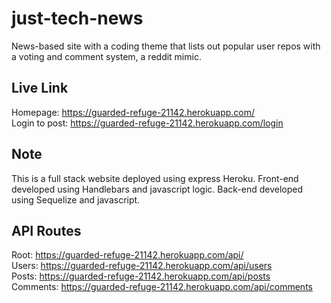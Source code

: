 # just-tech-news
News-based site with a coding theme that lists out popular user repos with a voting and comment system, a reddit mimic.

## Live Link
Homepage: https://guarded-refuge-21142.herokuapp.com/ <br/>
Login to post: https://guarded-refuge-21142.herokuapp.com/login

## Note
This is a full stack website deployed using express Heroku. Front-end developed using Handlebars and javascript logic. Back-end developed using Sequelize and javascript.

## API Routes
Root: https://guarded-refuge-21142.herokuapp.com/api/ <br/>
Users: https://guarded-refuge-21142.herokuapp.com/api/users <br/>
Posts: https://guarded-refuge-21142.herokuapp.com/api/posts <br/>
Comments: https://guarded-refuge-21142.herokuapp.com/api/comments <br/>
